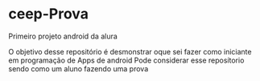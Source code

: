 # ceep-Prova
Primeiro projeto android da alura

O objetivo desse repositório é desmonstrar oque sei fazer como iniciante em programação de Apps de android
Pode considerar esse reposítorio sendo como um aluno fazendo uma prova
